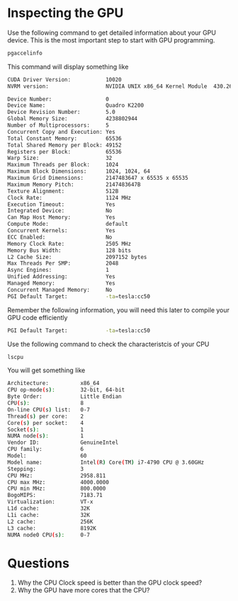 # Inspecting the GPU 

Use the following command to get detailed information about your GPU device. This is the most important step to start with GPU programming.

```sh 
pgaccelinfo
```

This command will display something like 

```sh 
CUDA Driver Version:           10020
NVRM version:                  NVIDIA UNIX x86_64 Kernel Module  430.26  Tue Jun  4 17:40:52 CDT 2019

Device Number:                 0
Device Name:                   Quadro K2200
Device Revision Number:        5.0
Global Memory Size:            4238802944
Number of Multiprocessors:     5
Concurrent Copy and Execution: Yes
Total Constant Memory:         65536
Total Shared Memory per Block: 49152
Registers per Block:           65536
Warp Size:                     32
Maximum Threads per Block:     1024
Maximum Block Dimensions:      1024, 1024, 64
Maximum Grid Dimensions:       2147483647 x 65535 x 65535
Maximum Memory Pitch:          2147483647B
Texture Alignment:             512B
Clock Rate:                    1124 MHz
Execution Timeout:             Yes
Integrated Device:             No
Can Map Host Memory:           Yes
Compute Mode:                  default
Concurrent Kernels:            Yes
ECC Enabled:                   No
Memory Clock Rate:             2505 MHz
Memory Bus Width:              128 bits
L2 Cache Size:                 2097152 bytes
Max Threads Per SMP:           2048
Async Engines:                 1
Unified Addressing:            Yes
Managed Memory:                Yes
Concurrent Managed Memory:     No
PGI Default Target:            -ta=tesla:cc50
```

Remember the following information, you will need this later to compile your GPU code efficiently

```sh
PGI Default Target:            -ta=tesla:cc50
```

Use the following command to check the characteristcis of your CPU 

```sh 
lscpu
```

You will get something like 

```sh 
Architecture:          x86_64
CPU op-mode(s):        32-bit, 64-bit
Byte Order:            Little Endian
CPU(s):                8
On-line CPU(s) list:   0-7
Thread(s) per core:    2
Core(s) per socket:    4
Socket(s):             1
NUMA node(s):          1
Vendor ID:             GenuineIntel
CPU family:            6
Model:                 60
Model name:            Intel(R) Core(TM) i7-4790 CPU @ 3.60GHz
Stepping:              3
CPU MHz:               2958.811
CPU max MHz:           4000.0000
CPU min MHz:           800.0000
BogoMIPS:              7183.71
Virtualization:        VT-x
L1d cache:             32K
L1i cache:             32K
L2 cache:              256K
L3 cache:              8192K
NUMA node0 CPU(s):     0-7
```

# Questions 

1. Why the CPU Clock speed is better than the GPU clock speed?
2. Why the GPU have more cores that the CPU?